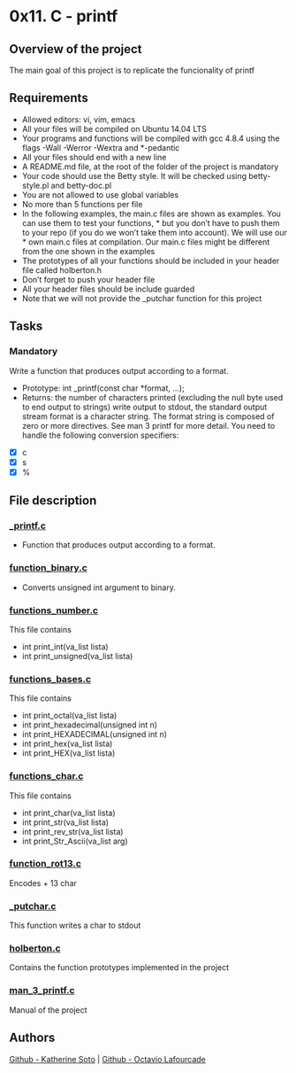 # 0x11. C - printf

## Overview of the project
The main goal of this project is to replicate the funcionality of printf

## Requirements

* Allowed editors: vi, vim, emacs
* All your files will be compiled on Ubuntu 14.04 LTS
* Your programs and functions will be compiled with gcc 4.8.4 using the flags -Wall -Werror -Wextra and *-pedantic
* All your files should end with a new line
* A README.md file, at the root of the folder of the project is mandatory
* Your code should use the Betty style. It will be checked using betty-style.pl and betty-doc.pl
* You are not allowed to use global variables
* No more than 5 functions per file
* In the following examples, the main.c files are shown as examples. You can use them to test your functions, * but you don’t have to push them to your repo (if you do we won’t take them into account). We will use our * own main.c files at compilation. Our main.c files might be different from the one shown in the examples
* The prototypes of all your functions should be included in your header file called holberton.h
* Don’t forget to push your header file
* All your header files should be include guarded
* Note that we will not provide the _putchar function for this project

## Tasks
### Mandatory
Write a function that produces output according to a format.

* Prototype: int _printf(const char *format, ...);
* Returns: the number of characters printed (excluding the null byte used to end output to strings) write output to stdout, the standard output stream format is a character string. The format string is composed of zero or more directives. See man 3 printf for more detail. You need to handle the following conversion specifiers:
- [x] c
- [x] s
- [x] %

## File description
### [_printf.c](_printf.c)
* Function that produces output according to a format.
### [function_binary.c](function_binary.c)
* Converts unsigned int argument to binary.
### [functions_number.c](functions_number.c)
This file contains
* int print_int(va_list lista)
* int print_unsigned(va_list lista)
### [functions_bases.c](functions_bases.c)
This file contains
* int print_octal(va_list lista)
* int	print_hexadecimal(unsigned int n)
* int	print_HEXADECIMAL(unsigned int n)
* int print_hex(va_list lista)
* int print_HEX(va_list lista)
### [functions_char.c](functions_char.c)
This file contains
* int print_char(va_list lista)
* int print_str(va_list lista)
* int print_rev_str(va_list lista)
* int print_Str_Ascii(va_list arg)
### [function_rot13.c](function_rot13.c)
Encodes + 13 char
### [_putchar.c](_putchar.c)
This function writes a char to stdout
### [holberton.c](holberton.c)
Contains the function prototypes implemented in the project
### [man_3_printf.c](man_3_printf.c)
Manual of the project

## Authors
[Github - Katherine Soto](https://github.com/kateincoding) |
[Github - Octavio Lafourcade](https://github.com/tavolafourcade)